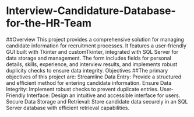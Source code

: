 # Interview-Candidature-Database-for-the-HR-Team
##Overview
This project provides a comprehensive solution for managing candidate information for recruitment processes. It features a user-friendly GUI built with Tkinter and customTkinter, integrated with SQL Server for data storage and management. The form includes fields for personal details, skills, experience, and interview results, and implements robust duplicity checks to ensure data integrity.
Objectives
##The primary objectives of this project are:
Streamline Data Entry: Provide a structured and efficient method for entering candidate information.
Ensure Data Integrity: Implement robust checks to prevent duplicate entries.
User-Friendly Interface: Design an intuitive and accessible interface for users.
Secure Data Storage and Retrieval: Store candidate data securely in an SQL Server database with efficient retrieval capabilities.
